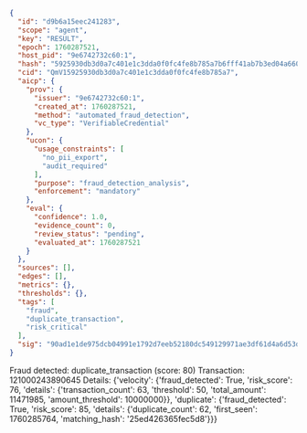 ```json
{
  "id": "d9b6a15eec241283",
  "scope": "agent",
  "key": "RESULT",
  "epoch": 1760287521,
  "host_pid": "9e6742732c60:1",
  "hash": "5925930db3d0a7c401e1c3dda0f0fc4fe8b785a7b6fff41ab7b3ed04a6609daf",
  "cid": "QmV15925930db3d0a7c401e1c3dda0f0fc4fe8b785a7",
  "aicp": {
    "prov": {
      "issuer": "9e6742732c60:1",
      "created_at": 1760287521,
      "method": "automated_fraud_detection",
      "vc_type": "VerifiableCredential"
    },
    "ucon": {
      "usage_constraints": [
        "no_pii_export",
        "audit_required"
      ],
      "purpose": "fraud_detection_analysis",
      "enforcement": "mandatory"
    },
    "eval": {
      "confidence": 1.0,
      "evidence_count": 0,
      "review_status": "pending",
      "evaluated_at": 1760287521
    }
  },
  "sources": [],
  "edges": [],
  "metrics": {},
  "thresholds": {},
  "tags": [
    "fraud",
    "duplicate_transaction",
    "risk_critical"
  ],
  "sig": "90ad1e1de975dcb04991e1792d7eeb52180dc549129971ae3df61d4a6d53d576"
}
```

Fraud detected: duplicate_transaction (score: 80)
Transaction: 121000243890645
Details: {'velocity': {'fraud_detected': True, 'risk_score': 76, 'details': {'transaction_count': 63, 'threshold': 50, 'total_amount': 11471985, 'amount_threshold': 10000000}}, 'duplicate': {'fraud_detected': True, 'risk_score': 85, 'details': {'duplicate_count': 62, 'first_seen': 1760285764, 'matching_hash': '25ed426365fec5d8'}}}